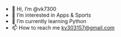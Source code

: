 - 👋 Hi, I’m @vk7300
- 👀 I’m interested in Apps & Sports
- 🌱 I’m currently learning Python
- 📫 How to reach me kv303157@gmail.com

<!---
vk7300/vk7300 is a ✨ special ✨ repository because its `README.md` (this file) appears on your GitHub profile.
You can click the Preview link to take a look at your changes.
--->
